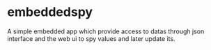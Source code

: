 # embeddedspy
A simple embedded app which provide access to datas through json interface and the web ui to spy values and later update its.
